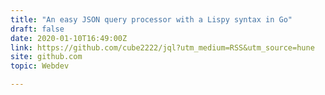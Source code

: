 ```yaml
---
title: "An easy JSON query processor with a Lispy syntax in Go"
draft: false
date: 2020-01-10T16:49:00Z
link: https://github.com/cube2222/jql?utm_medium=RSS&utm_source=hune
site: github.com
topic: Webdev  

---
```

